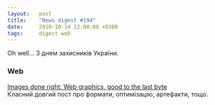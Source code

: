 ```yaml
---
layout:   post
title:    "News digest #194"
date:     2019-10-14 12:00:00 +0300
tags:     digest web
---
```


Oh well... З днем захисників України.

### Web

[Images done right: Web graphics, good to the last byte](https://evilmartians.com/chronicles/images-done-right-web-graphics-good-to-the-last-byte-optimization-techniques)<br/>
Класний довгий пост про формати, оптимізацію, артефакти, тощо.
